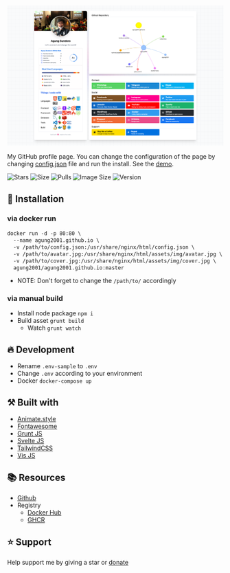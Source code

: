 ![Screenshot](screenshot.png)

My GitHub profile page. You can change the configuration of the page by changing [config.json](config.json) file and run the install. 
See the [demo][website].

![Stars](https://img.shields.io/github/stars/agung2001/agung2001.github.io?style=social)
![Size](https://img.shields.io/github/repo-size/agung2001/agung2001.github.io)
![Pulls](https://img.shields.io/docker/pulls/agung2001/agung2001.github.io)
![Image Size](https://img.shields.io/docker/image-size/agung2001/agung2001.github.io)
![Version](https://img.shields.io/docker/v/agung2001/agung2001.github.io)

## 🤖 Installation
### via docker run 
```
docker run -d -p 80:80 \
  --name agung2001.github.io \
  -v /path/to/config.json:/usr/share/nginx/html/config.json \
  -v /path/to/avatar.jpg:/usr/share/nginx/html/assets/img/avatar.jpg \
  -v /path/to/cover.jpg:/usr/share/nginx/html/assets/img/cover.jpg \
  agung2001/agung2001.github.io:master
```
- NOTE: Don't forget to change the `/path/to/` accordingly

### via manual build 
- Install node package `npm i`
- Build asset `grunt build`
  - Watch `grunt watch`

## 🔥 Development
- Rename `.env-sample` to `.env`
- Change `.env` according to your environment
- Docker `docker-compose up`

## ⚒️ Built with
- [Animate.style](https://animate.style/)
- [Fontawesome](https://fontawesome.com/)
- [Grunt JS](https://gruntjs.com/)
- [Svelte JS](https://svelte.dev/)
- [TailwindCSS](https://tailwindcss.com/)
- [Vis JS](https://visjs.org/)

## 📚 Resources
- [Github](https://github.com/agung2001/agung2001.github.io)
- Registry
  - [Docker Hub](https://hub.docker.com/r/agung2001/agung2001.github.io)
  - [GHCR](https://github.com/agung2001/agung2001.github.io/pkgs/container/agung2001.github.io) 

## ⭐️ Support
Help support me by giving a star or [donate][website]

[website]: https://agung2001.github.io